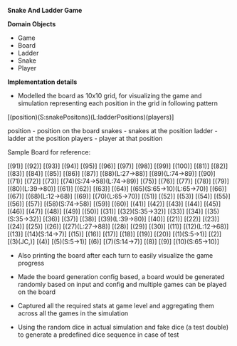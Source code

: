 **Snake And Ladder Game**

**Domain Objects** 
- Game
- Board
- Ladder
- Snake
- Player

**Implementation details**

- Modelled the board as 10x10 grid, for visualizing the game and simulation
representing each position in the grid in following pattern

[(position)(S:snakePositons)(L:ladderPositions)(players)]

position - position on the board
snakes - snakes at the position
ladder - ladder at the position
players - player at that position 

Sample Board for reference:

[(91)] [(92)] [(93)] [(94)] [(95)] [(96)] [(97)] [(98)] [(99)] [(100)]
[(81)] [(82)] [(83)] [(84)] [(85)] [(86)] [(87)] [(88)(L:27->88)] [(89)(L:74->89)] [(90)]
[(71)] [(72)] [(73)] [(74)(S:74->58)(L:74->89)] [(75)] [(76)] [(77)] [(78)] [(79)] [(80)(L:39->80)]
[(61)] [(62)] [(63)] [(64)] [(65)(S:65->10)(L:65->70)] [(66)] [(67)] [(68)(L:12->68)] [(69)] [(70)(L:65->70)]
[(51)] [(52)] [(53)] [(54)] [(55)] [(56)] [(57)] [(58)(S:74->58)] [(59)] [(60)]
[(41)] [(42)] [(43)] [(44)] [(45)] [(46)] [(47)] [(48)] [(49)] [(50)]
[(31)] [(32)(S:35->32)] [(33)] [(34)] [(35)(S:35->32)] [(36)] [(37)] [(38)] [(39)(L:39->80)] [(40)]
[(21)] [(22)] [(23)] [(24)] [(25)] [(26)] [(27)(L:27->88)] [(28)] [(29)] [(30)]
[(11)] [(12)(L:12->68)] [(13)] [(14)(S:14->7)] [(15)] [(16)] [(17)] [(18)] [(19)] [(20)]
[(1)(S:5->1)] [(2)] [(3)(JC,)] [(4)] [(5)(S:5->1)] [(6)] [(7)(S:14->7)] [(8)] [(9)] [(10)(S:65->10)]

- Also printing the board after each turn to easily visualize the game progress

- Made the board generation config based, a board would be generated randomly based on input and config and multiple games can be played on the board

- Captured all the required stats at game level and aggregating them across all the games in the simulation

- Using the random dice in actual simulation and fake dice (a test double) to generate a predefined dice sequence in case of test 


